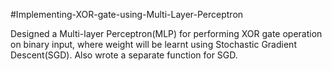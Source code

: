 #Implementing-XOR-gate-using-Multi-Layer-Perceptron 

Designed a Multi-layer Perceptron(MLP) for performing XOR gate operation on binary
input, where weight will be learnt using Stochastic Gradient Descent(SGD). Also wrote a separate function for SGD.
